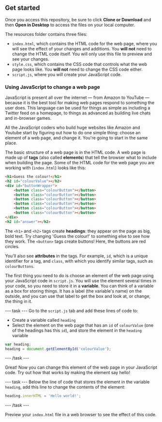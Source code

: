 ## Get started

Once you access this repository, be sure to click **Clone or Download** and then **Open in Desktop** to access the files on your local computer. 

The resources folder contains three files:
 - `index.html`, which contains the HTML code for the web page, where you will see the effect of your changes and additions. You **will not** need to change the HTML code itself. You will only use this file to preview and see your changes.
 - `style.css`, which contains the CSS code that controls what the web page looks like. You **will not** need to change the CSS code either.
 - `script.js`, where you will create your JavaScript code.

### Using JavaScript to change a web page

JavaScript is present all over the internet — from Amazon to YouTube — because it is the best tool for making web pages respond to something the user does. This language can be used for things as simple as including a Twitter feed on a homepage, to things as advanced as building live chats and in-browser games.

All the JavaScript coders who build huge websites like Amazon and Youtube start by figuring out how to do one simple thing: choose an element of a web page, and change it. You're going to start in the same place.

The basic structure of a web page is in the HTML code. A web page is made up of **tags** (also called **elements**) that tell the browser what to include when building the page. Some of the HTML code for the web page you are working with (`index.html`) looks like this:

```HTML
<h1>Guess the colour!</h1>
<h2 id="colourValue"></h2>
<div id="buttonWrapper">
    <button class="colourButton"></button>
    <button class="colourButton"></button>    
    <button class="colourButton"></button>    
    <button class="colourButton"></button>    
    <button class="colourButton"></button>    
    <button class="colourButton"></button>    
</div>
<h2 id="answer"></h2>
```

The `<h1>` and `<h2>` tags create **headings**: they appear on the page as big, bold text. Try changing 'Guess the colour!' to something else to see how they work. The `<button>` tags create buttons! Here, the buttons are red circles.

You'll also see **attributes** in the tags. For example, `id`, which is a unique identifier for a tag, and `class`, with which you identify similar tags, such as `colourButtons`.

The first thing you need to do is choose an element of the web page using your JavaScript code in `script.js`. You will use the element several times in your code, so you need to store it in a **variable**. You can think of a variable as a box for storing things. It has a label (the variable's name) on the outside, and you can use that label to get the box and look at, or change, the thing in it.

--- task ---
Go to the `script.js` tab and add these lines of code to: 
 - Create a variable called `heading`
 - Select the element on the web page that has an `id` of `colourValue` (one of the headings has this `id`), and store the element in the `heading` variable

```JavaScript
var heading;
heading = document.getElementById('colourValue');
```
--- /task ---

Great! Now you can change this element of the web page in your JavaScript code. Try out how that works by making the element say hello!

--- task ---
Below the line of code that stores the element in the variable `heading`, add this line to change the contents of the element:

```JavaScript
heading.innerHTML = 'Hello world!';
```
--- /task ---

Preview your `index.html` file in a web browser to see the effect of this code. 